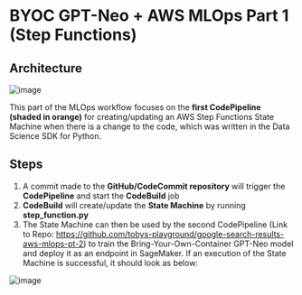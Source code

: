 # BYOC GPT-Neo + AWS MLOps Part 1 (Step Functions)

## Architecture

![image](https://user-images.githubusercontent.com/81354022/156122684-cfe07fdb-a407-4497-aa1a-88edbeac288e.png)

This part of the MLOps workflow focuses on the **first CodePipeline (shaded in orange)** for creating/updating an AWS Step Functions State Machine when there is a change to the code, which was written in the Data Science SDK for Python.

## Steps

1) A commit made to the **GitHub/CodeCommit repository** will trigger the **CodePipeline** and start the **CodeBuild** job
2) **CodeBuild** will create/update the **State Machine** by running **step_function.py**
3) The State Machine can then be used by the second CodePipeline (Link to Repo: https://github.com/tobys-playground/google-search-results-aws-mlops-pt-2) to train the Bring-Your-Own-Container GPT-Neo model and deploy it as an endpoint in SageMaker. If an execution of the State Machine is successful, it should look as below:

![image](https://user-images.githubusercontent.com/81354022/156136949-de3284a3-1d58-42f6-a6ca-cb2cf7dc832c.png)
